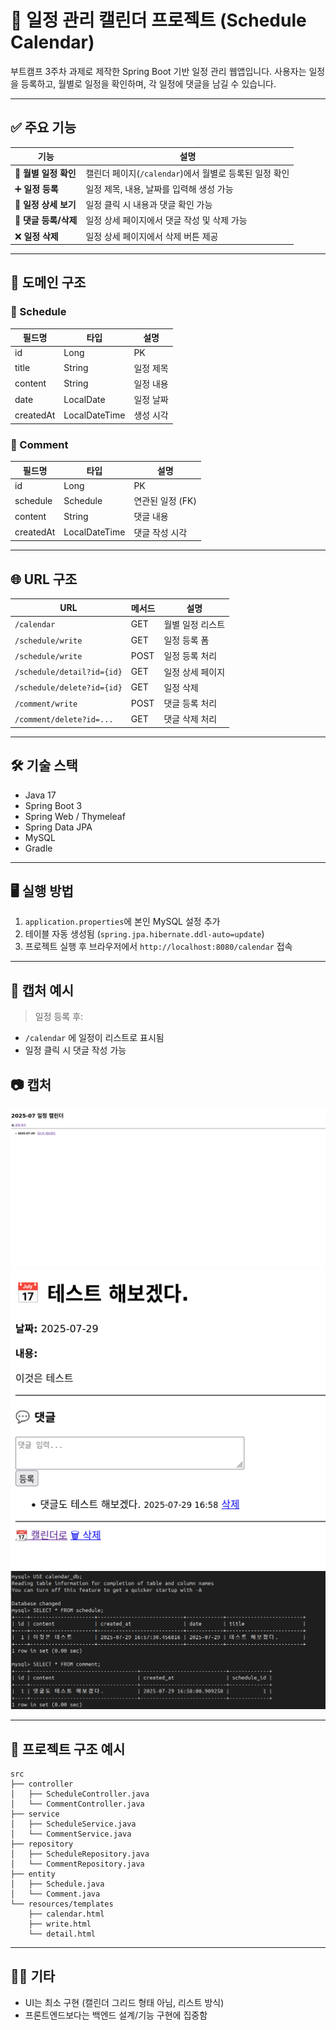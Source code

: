 # 📅 일정 관리 캘린더 프로젝트 (Schedule Calendar)
부트캠프 3주차 과제로 제작한 Spring Boot 기반 일정 관리 웹앱입니다. 
사용자는 일정을 등록하고, 월별로 일정을 확인하며, 각 일정에 댓글을 남길 수 있습니다.

---

## ✅ 주요 기능
| 기능             | 설명 |
|------------------|------|
| 📅 **월별 일정 확인** | 캘린더 페이지(`/calendar`)에서 월별로 등록된 일정 확인 |
| ➕ **일정 등록**       | 일정 제목, 내용, 날짜를 입력해 생성 가능 |
| 📌 **일정 상세 보기**   | 일정 클릭 시 내용과 댓글 확인 가능 |
| 💬 **댓글 등록/삭제** | 일정 상세 페이지에서 댓글 작성 및 삭제 가능 |
| ❌ **일정 삭제**       | 일정 상세 페이지에서 삭제 버튼 제공 |

---

## 🧱 도메인 구조

### 📄 Schedule
| 필드명     | 타입          | 설명         |
|------------|---------------|--------------|
| id         | Long          | PK           |
| title      | String        | 일정 제목    |
| content    | String        | 일정 내용    |
| date       | LocalDate     | 일정 날짜    |
| createdAt  | LocalDateTime | 생성 시각    |

### 💬 Comment
| 필드명     | 타입          | 설명               |
|------------|---------------|--------------------|
| id         | Long          | PK                 |
| schedule   | Schedule      | 연관된 일정 (FK)    |
| content    | String        | 댓글 내용          |
| createdAt  | LocalDateTime | 댓글 작성 시각     |

---

## 🌐 URL 구조
| URL                          | 메서드 | 설명               |
|------------------------------|--------|--------------------|
| `/calendar`                  | GET    | 월별 일정 리스트    |
| `/schedule/write`           | GET    | 일정 등록 폼        |
| `/schedule/write`           | POST   | 일정 등록 처리      |
| `/schedule/detail?id={id}`  | GET    | 일정 상세 페이지     |
| `/schedule/delete?id={id}`  | GET    | 일정 삭제           |
| `/comment/write`            | POST   | 댓글 등록 처리      |
| `/comment/delete?id=...`    | GET    | 댓글 삭제 처리      |

---

## 🛠 기술 스택
- Java 17
- Spring Boot 3
- Spring Web / Thymeleaf
- Spring Data JPA
- MySQL
- Gradle

---

## 🖥 실행 방법
1. `application.properties`에 본인 MySQL 설정 추가
2. 테이블 자동 생성됨 (`spring.jpa.hibernate.ddl-auto=update`)
3. 프로젝트 실행 후 브라우저에서 `http://localhost:8080/calendar` 접속

---

## 🎯 캡처 예시
> 일정 등록 후:
- `/calendar` 에 일정이 리스트로 표시됨
- 일정 클릭 시 댓글 작성 가능

## 📷 캡처
![](images/calendar_01.png)
![](images/calendar_02.png)
![](images/calendar_03.png)

---

## 📂 프로젝트 구조 예시
```
src
├── controller
│   ├── ScheduleController.java
│   └── CommentController.java
├── service
│   ├── ScheduleService.java
│   └── CommentService.java
├── repository
│   ├── ScheduleRepository.java
│   └── CommentRepository.java
├── entity
│   ├── Schedule.java
│   └── Comment.java
└── resources/templates
    ├── calendar.html
    ├── write.html
    └── detail.html
```

---

## 🙋‍♀️ 기타
- UI는 최소 구현 (캘린더 그리드 형태 아님, 리스트 방식)
- 프론트엔드보다는 백엔드 설계/기능 구현에 집중함


